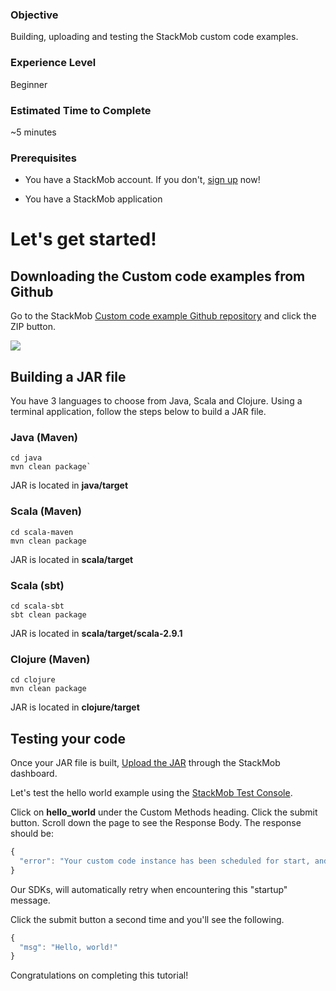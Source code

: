 <h3>Objective</h3>
Building, uploading and testing the StackMob custom code examples.

<h3>Experience Level</h3>
Beginner

<h3>Estimated Time to Complete</h3>
~5 minutes

<h3>Prerequisites</h3>

* You have a StackMob account. If you don't, <a href="https://stackmob.com/signup" target="_blank">sign up</a> now!

* You have a StackMob application


<h1>Let's get started!</h1>

<h2>Downloading the Custom code examples from Github</h2>

Go to the StackMob <a href="https://github.com/stackmob/stackmob-customcode-example" target="_blank">Custom code example Github repository</a> and click the ZIP button.

<img src="//s3.amazonaws.com/static.stackmob.com/images/tutorial/customcode/upload-customcode-01.png"></img>
<br>

<h2>Building a JAR file</h2>

You have 3 languages to choose from Java, Scala and Clojure.  Using a terminal application, follow the steps below to build a JAR file.

<h3>Java (Maven)</h3>

	cd java
	mvn clean package`

JAR is located in **java/target**

<h3>Scala (Maven)</h3>

    cd scala-maven
    mvn clean package

JAR is located in **scala/target**


<h3>Scala (sbt)</h3>

    cd scala-sbt
    sbt clean package

JAR is located in **scala/target/scala-2.9.1**


<h3>Clojure (Maven)</h3>

    cd clojure
    mvn clean package

JAR is located in **clojure/target**


<h2>Testing your code</h2>

Once your JAR file is built, <a href="https://dashboard.stackmob.com/module/customcode/view">Upload the JAR</a> through the StackMob dashboard.

Let's test the hello world example using the <a href="https://dashboard.stackmob.com/module/customcode/console">StackMob Test Console</a>.

Click on **hello_world** under the Custom Methods heading.  Click the submit button.  Scroll down the page to see the Response Body.  The response should be:

```javascript
{
  "error": "Your custom code instance has been scheduled for start, and should be ready shortly" 
}
```

Our SDKs, will automatically retry when encountering this "startup" message.


Click the submit button a second time and you'll see the following.

```javascript
{
  "msg": "Hello, world!" 
}
```

Congratulations on completing this tutorial!

